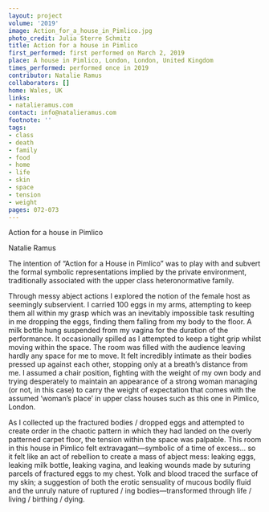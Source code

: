 ```yaml
---
layout: project
volume: '2019'
image: Action_for_a_house_in_Pimlico.jpg
photo_credit: Julia Sterre Schmitz
title: Action for a house in Pimlico
first_performed: first performed on March 2, 2019
place: A house in Pimlico, London, London, United Kingdom
times_performed: performed once in 2019
contributor: Natalie Ramus
collaborators: []
home: Wales, UK
links:
- natalieramus.com
contact: info@natalieramus.com
footnote: ''
tags:
- class
- death
- family
- food
- home
- life
- skin
- space
- tension
- weight
pages: 072-073
---
```



Action for a house in Pimlico

Natalie Ramus

The intention of “Action for a House in Pimlico” was to play with and subvert the formal symbolic representations implied by the private environment, traditionally associated with the upper class heteronormative family.

Through messy abject actions I explored the notion of the female host as seemingly subservient. I carried 100 eggs in my arms, attempting to keep them all within my grasp which was an inevitably impossible task resulting in me dropping the eggs, finding them falling from my body to the floor. A milk bottle hung suspended from my vagina for the duration of the performance. It occasionally spilled as I attempted to keep a tight grip whilst moving within the space. The room was filled with the audience leaving hardly any space for me to move. It felt incredibly intimate as their bodies pressed up against each other, stopping only at a breath’s distance from me. I assumed a chair position, fighting with the weight of my own body and trying desperately to maintain an appearance of a strong woman managing (or not, in this case) to carry the weight of expectation that comes with the assumed ‘woman’s place’ in upper class houses such as this one in Pimlico, London.

As I collected up the fractured bodies / dropped eggs and attempted to create order in the chaotic pattern in which they had landed on the overly patterned carpet floor, the tension within the space was palpable. This room in this house in Pimlico felt extravagant—symbolic of a time of excess… so it felt like an act of rebellion to create a mass of abject mess: leaking eggs, leaking milk bottle, leaking vagina, and leaking wounds made by suturing parcels of fractured eggs to my chest. Yolk and blood traced the surface of my skin; a suggestion of both the erotic sensuality of mucous bodily fluid and the unruly nature of ruptured / ing bodies—transformed through life / living / birthing / dying.
